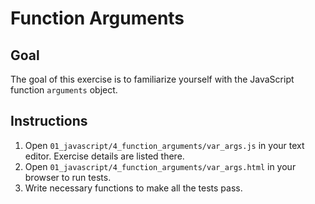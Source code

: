# Function Arguments

## Goal

The goal of this exercise is to familiarize yourself with the JavaScript function `arguments` object.

## Instructions

1. Open `01_javascript/4_function_arguments/var_args.js` in your text editor. Exercise details are listed there.
2. Open `01_javascript/4_function_arguments/var_args.html` in your browser to run tests.
3. Write necessary functions to make all the tests pass.
